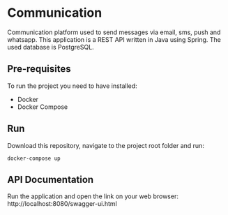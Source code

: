 # Communication
Communication platform used to send messages via email, sms, push and whatsapp.
This application is a REST API written in Java using Spring. The used database is PostgreSQL.

## Pre-requisites
To run the project you need to have installed:
- Docker
- Docker Compose

## Run
Download this repository, navigate to the project root folder and run:
```shell
docker-compose up
```

## API Documentation
Run the application and open the link on your web browser:
http://localhost:8080/swagger-ui.html
